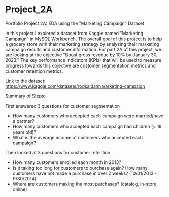 # Project_2A
Portfolio Project 2A: EDA using the "Marketing Campaign" Dataset

In this project I explored a dataset from Kaggle named "Marketing Campaign" in MySQL Workbench. The overall goal of this project is to help a grocery store with their marketing strategy by analyzing their marketing campaign results and customer information. For part 2A of this project, we are looking at the objective "Boost gross revenue by 10% by January 30, 2023." The key performance indicators (KPIs) that will be used to measure progress towards this objective are customer segmentation metrics and customer retention metrics.

Link to the dataset: https://www.kaggle.com/datasets/rodsaldanha/arketing-campaign

Summary of Steps:

First answered 3 questions for customer segmentation
* How many customers who accepted each campaign were married/have a partner?
* How many customers who accepted each campaign had children (< 18 years old)?
* What is the average income of customers who accepted each campaign?

Then looked at 3 questions for customer retention
* How many customers enrolled each month in 2013? 
* Is it taking too long for customers to purchase again? How many customers have not made a purchase in over 2 weeks? (10/01/2013 - 9/30/2014)
* Where are customers making the most purchases? (catalog, in-store, online)
